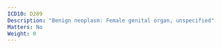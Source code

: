 ```yaml
---
ICD10: D289
Description: "Benign neoplasm: Female genital organ, unspecified"
Matters: No
Weight: 0
---
```


